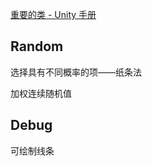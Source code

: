[重要的类 - Unity 手册](https://docs.unity.cn/cn/2023.2/Manual/ScriptingImportantClasses.html)


## Random
选择具有不同概率的项——纸条法

加权连续随机值

## Debug
可绘制线条

## 
